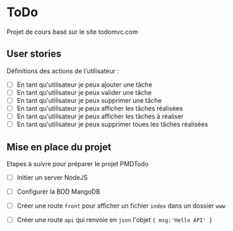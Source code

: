 # ToDo
Projet de cours basé sur le site todomvc.com

## User stories
Définitions des actions de l'utilisateur :
- [ ] En tant qu'utilisateur je peux ajouter une tâche
- [ ] En tant qu'utilisateur je peux valider une tâche
- [ ] En tant qu'utilisateur je peux supprimer une tâche
- [ ] En tant qu'utilisateur je peux afficher les tâches réalisées
- [ ] En tant qu'utilisateur je peux afficher les tâches à réaliser
- [ ] En tant qu'utilisateur je peux supprimer toues les tâches réalisées

## Mise en place du projet
Etapes à suivre pour préparer le projet PMDTodo
- [ ] Initier un server NodeJS
- [ ] Configurer la BDD MangoDB
- [ ] Créer une route `front` pour afficher un fichier `index` dans un dossier `www`
- [ ] Créer une route `api` qui renvoie en `json` l'objet `{ msg:'Hello API' }` 

 